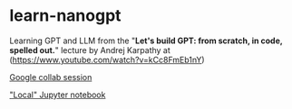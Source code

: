 # learn-nanogpt
Learning GPT and LLM from the "**Let's build GPT: from scratch, in code, spelled out.**" lecture by Andrej Karpathy at (https://www.youtube.com/watch?v=kCc8FmEb1nY)

[Google collab session](https://colab.research.google.com/drive/1yEnqLMmb1yaSdI3DGiG5UzGwjZTNwcMB#scrollTo=xG4iydQUnxun)

["Local" Jupyter notebook](https://learn_nanogpt.ipynb)
